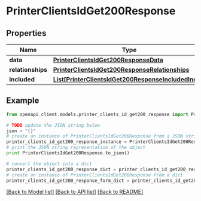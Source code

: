 # PrinterClientsIdGet200Response


## Properties
Name | Type | Description | Notes
------------ | ------------- | ------------- | -------------
**data** | [**PrinterClientsIdGet200ResponseData**](PrinterClientsIdGet200ResponseData.md) |  | [optional] 
**relationships** | [**PrinterClientsIdGet200ResponseRelationships**](PrinterClientsIdGet200ResponseRelationships.md) |  | [optional] 
**included** | [**List[PrinterClientsIdGet200ResponseIncludedInner]**](PrinterClientsIdGet200ResponseIncludedInner.md) |  | [optional] 

## Example

```python
from openapi_client.models.printer_clients_id_get200_response import PrinterClientsIdGet200Response

# TODO update the JSON string below
json = "{}"
# create an instance of PrinterClientsIdGet200Response from a JSON string
printer_clients_id_get200_response_instance = PrinterClientsIdGet200Response.from_json(json)
# print the JSON string representation of the object
print PrinterClientsIdGet200Response.to_json()

# convert the object into a dict
printer_clients_id_get200_response_dict = printer_clients_id_get200_response_instance.to_dict()
# create an instance of PrinterClientsIdGet200Response from a dict
printer_clients_id_get200_response_form_dict = printer_clients_id_get200_response.from_dict(printer_clients_id_get200_response_dict)
```
[[Back to Model list]](../README.md#documentation-for-models) [[Back to API list]](../README.md#documentation-for-api-endpoints) [[Back to README]](../README.md)


